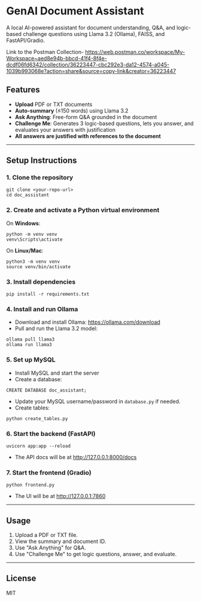 # GenAI Document Assistant

A local AI-powered assistant for document understanding, Q&A, and logic-based challenge questions using Llama 3.2 (Ollama), FAISS, and FastAPI/Gradio.

Link to the Postman Collection- https://web.postman.co/workspace/My-Workspace~aed8e94b-bbcd-41f4-8f4e-dcdf06fd6342/collection/36223447-cbc292e3-da12-4574-a045-1039b993068e?action=share&source=copy-link&creator=36223447

## Features
- **Upload** PDF or TXT documents
- **Auto-summary** (≤150 words) using Llama 3.2
- **Ask Anything**: Free-form Q&A grounded in the document
- **Challenge Me**: Generates 3 logic-based questions, lets you answer, and evaluates your answers with justification
- **All answers are justified with references to the document**

---

## Setup Instructions

### 1. Clone the repository
```
git clone <your-repo-url>
cd doc_assistant
```

### 2. Create and activate a Python virtual environment
On **Windows**:
```
python -m venv venv
venv\Scripts\activate
```
On **Linux/Mac**:
```
python3 -m venv venv
source venv/bin/activate
```

### 3. Install dependencies
```
pip install -r requirements.txt
```

### 4. Install and run Ollama
- Download and install Ollama: https://ollama.com/download
- Pull and run the Llama 3.2 model:
```
ollama pull llama3
ollama run llama3
```

### 5. Set up MySQL
- Install MySQL and start the server
- Create a database:
```
CREATE DATABASE doc_assistant;
```
- Update your MySQL username/password in `database.py` if needed.
- Create tables:
```
python create_tables.py
```

### 6. Start the backend (FastAPI)
```
uvicorn app:app --reload
```
- The API docs will be at http://127.0.0.1:8000/docs

### 7. Start the frontend (Gradio)
```
python frontend.py
```
- The UI will be at http://127.0.0.1:7860

---

## Usage
1. Upload a PDF or TXT file.
2. View the summary and document ID.
3. Use "Ask Anything" for Q&A.
4. Use "Challenge Me" to get logic questions, answer, and evaluate.

---

## License
MIT
